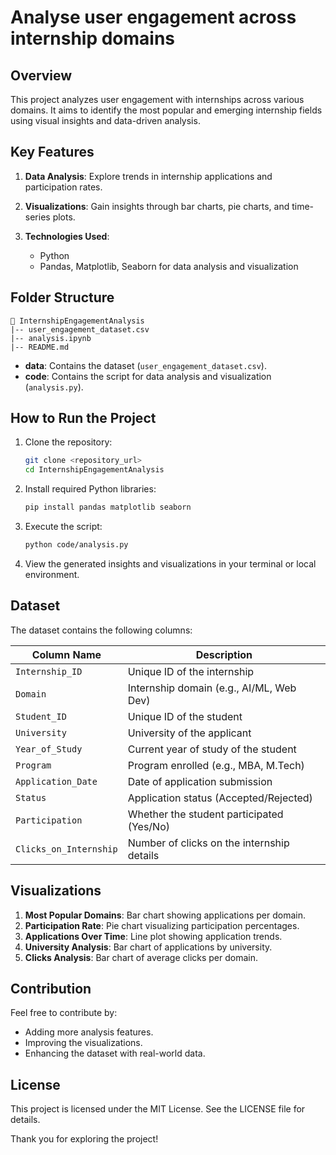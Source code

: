 # Analyse user engagement across internship domains
## Overview

This project analyzes user engagement with internships across various domains. It aims to identify the most popular and emerging internship fields using visual insights and data-driven analysis.

## Key Features

1. **Data Analysis**: Explore trends in internship applications and participation rates.
2. **Visualizations**: Gain insights through bar charts, pie charts, and time-series plots.
3. **Technologies Used**:

   * Python
   * Pandas, Matplotlib, Seaborn for data analysis and visualization

## Folder Structure

```
📁 InternshipEngagementAnalysis
|-- user_engagement_dataset.csv
|-- analysis.ipynb
|-- README.md
```

* **data**: Contains the dataset (`user_engagement_dataset.csv`).
* **code**: Contains the script for data analysis and visualization (`analysis.py`).

## How to Run the Project

1. Clone the repository:

   ```bash
   git clone <repository_url>
   cd InternshipEngagementAnalysis
   ```

2. Install required Python libraries:

   ```bash
   pip install pandas matplotlib seaborn
   ```

3. Execute the script:

   ```bash
   python code/analysis.py
   ```

4. View the generated insights and visualizations in your terminal or local environment.

## Dataset

The dataset contains the following columns:

| Column Name            | Description                                |
| ---------------------- | ------------------------------------------ |
| `Internship_ID`        | Unique ID of the internship                |
| `Domain`               | Internship domain (e.g., AI/ML, Web Dev)   |
| `Student_ID`           | Unique ID of the student                   |
| `University`           | University of the applicant                |
| `Year_of_Study`        | Current year of study of the student       |
| `Program`              | Program enrolled (e.g., MBA, M.Tech)       |
| `Application_Date`     | Date of application submission             |
| `Status`               | Application status (Accepted/Rejected)     |
| `Participation`        | Whether the student participated (Yes/No)  |
| `Clicks_on_Internship` | Number of clicks on the internship details |

## Visualizations

1. **Most Popular Domains**: Bar chart showing applications per domain.
2. **Participation Rate**: Pie chart visualizing participation percentages.
3. **Applications Over Time**: Line plot showing application trends.
4. **University Analysis**: Bar chart of applications by university.
5. **Clicks Analysis**: Bar chart of average clicks per domain.

## Contribution

Feel free to contribute by:

* Adding more analysis features.
* Improving the visualizations.
* Enhancing the dataset with real-world data.

## License

This project is licensed under the MIT License. See the LICENSE file for details.


Thank you for exploring the project!
